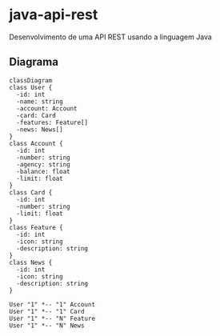 # java-api-rest
Desenvolvimento de uma API REST usando a linguagem Java

## Diagrama
```mermaid
classDiagram
class User {
  -id: int
  -name: string
  -account: Account
  -card: Card
  -features: Feature[]
  -news: News[]
}
class Account {
  -id: int
  -number: string
  -agency: string
  -balance: float
  -limit: float
}
class Card {
  -id: int
  -number: string
  -limit: float
}
class Feature {
  -id: int
  -icon: string
  -description: string
}
class News {
  -id: int
  -icon: string
  -description: string
}

User "1" *-- "1" Account
User "1" *-- "1" Card
User "1" *-- "N" Feature
User "1" *-- "N" News
```
